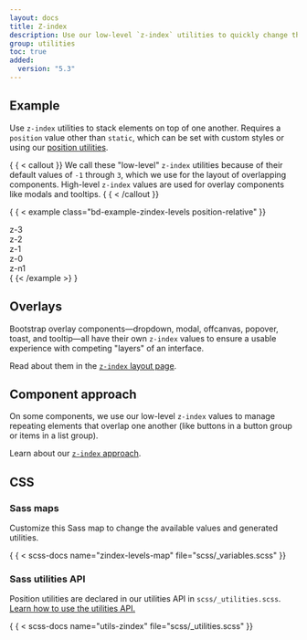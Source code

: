```yaml
---
layout: docs
title: Z-index
description: Use our low-level `z-index` utilities to quickly change the stack level of an element or component.
group: utilities
toc: true
added:
  version: "5.3"
---
```


## Example

Use `z-index` utilities to stack elements on top of one another. Requires a
`position` value other than `static`, which can be set with custom styles or
using our [position utilities](position.md).

{ { < callout }}
We call these "low-level" `z-index` utilities because of their default values of
`-1` through `3`, which we use for the layout of overlapping components.
High-level `z-index` values are used for overlay components like modals and
tooltips.
{ { < /callout }}

{ { < example class="bd-example-zindex-levels position-relative" }}
<div class="z-3 position-absolute p-5 rounded-3"><span>z-3</span></div>
<div class="z-2 position-absolute p-5 rounded-3"><span>z-2</span></div>
<div class="z-1 position-absolute p-5 rounded-3"><span>z-1</span></div>
<div class="z-0 position-absolute p-5 rounded-3"><span>z-0</span></div>
<div class="z-n1 position-absolute p-5 rounded-3"><span>z-n1</span></div>
{ {< /example >} }

## Overlays

Bootstrap overlay components—dropdown, modal, offcanvas, popover, toast, and
tooltip—all have their own `z-index` values to ensure a usable experience with
competing "layers" of an interface.

Read about them in the [`z-index` layout page](../layout/z-index.md).

## Component approach

On some components, we use our low-level `z-index` values to manage repeating
elements that overlap one another (like buttons in a button group or items in a
list group).

Learn about our [`z-index` approach](../extend/approach.md#z-index-scales).

## CSS

### Sass maps

Customize this Sass map to change the available values and generated utilities.

{ { < scss-docs name="zindex-levels-map" file="scss/_variables.scss" }}

### Sass utilities API

Position utilities are declared in our utilities API in
`scss/_utilities.scss`. [Learn how to use the utilities API.](api.md#using-the-api)

{ { < scss-docs name="utils-zindex" file="scss/_utilities.scss" }}
